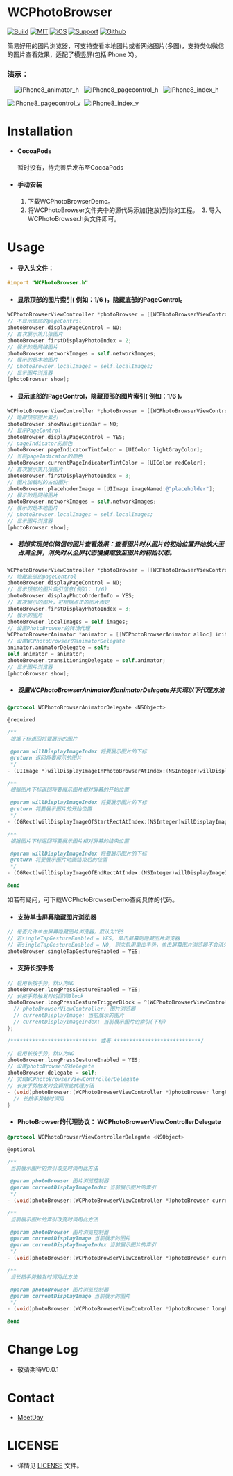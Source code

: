 # WCPhotoBrowser

[![Build](https://img.shields.io/badge/build-passing-green.svg)]() [![MIT](https://img.shields.io/badge/License-MIT-blue.svg)]() [![iOS](https://img.shields.io/badge/platform-iOS-lightgrey.svg)]() [![Support](https://img.shields.io/badge/support-iOS%208%2B-blue.svg)]() [![Github](https://img.shields.io/badge/github-MeetDay-yellowgreen.svg)]()

简易好用的图片浏览器，可支持查看本地图片或者网络图片(多图)，支持类似微信的图片查看效果，适配了横竖屏(包括iPhone X)。

### 演示：

<div align=center>

![iPhone8_animator_h](https://github.com/MeetDay/WCPhotoBrowser/blob/master/Assets/iPhone8_animator_v.gif)   ![iPhone8_pagecontrol_h](https://github.com/MeetDay/WCPhotoBrowser/blob/master/Assets/iPhone8_pagecontrol_v.gif)   ![iPhone8_index_h](https://github.com/MeetDay/WCPhotoBrowser/blob/master/Assets/iPhone8_index_v.gif)

</div>

![iPhone8_pagecontrol_v](https://github.com/MeetDay/WCPhotoBrowser/blob/master/Assets/iPhone8_pagecontrol_h.gif)  ![iPhone8_index_v](https://github.com/MeetDay/WCPhotoBrowser/blob/master/Assets/iPhone8_index_h.gif)

# Installation

- #### CocoaPods
  
  ​暂时没有，待完善后发布至CocoaPods


- #### 手动安装
  
  1. 下载WCPhotoBrowserDemo。
  2. 将WCPhotoBrowser文件夹中的源代码添加(拖放)到你的工程。
  3. 导入WCPhotoBrowser.h头文件即可。

# Usage

- #### 导入头文件：

``` objective-c
#import "WCPhotoBrowser.h"
```

- #### 显示顶部的图片索引( 例如：1/6 )，隐藏底部的PageControl。

``` objective-c
WCPhotoBrowserViewController *photoBrowser = [[WCPhotoBrowserViewController alloc] init];
// 不显示底部的pageControl
photoBrowser.displayPageControl = NO;
// 首次展示第几张图片
photoBrowser.firstDisplayPhotoIndex = 2;
// 展示的是网络图片
photoBrowser.networkImages = self.networkImages;
// 展示的是本地图片
// photoBrowser.localImages = self.localImages;
// 显示图片浏览器
[photoBrowser show];
```

- #### 显示底部的PageControl，隐藏顶部的图片索引( 例如：1/6 )。

``` objective-c
WCPhotoBrowserViewController *photoBrowser = [[WCPhotoBrowserViewController alloc] init];
// 隐藏顶部图片索引
photoBrowser.showNavigationBar = NO;
// 显示PageControl
photoBrowser.displayPageControl = YES;
// pageIndicator的颜色
photoBrowser.pageIndicatorTintColor = [UIColor lightGrayColor];
// 当前pageIndicator的颜色
photoBrowser.currentPageIndicatorTintColor = [UIColor redColor];
// 首次展示第几张图片
photoBrowser.firstDisplayPhotoIndex = 3;
// 图片加载时的占位图片
photoBrowser.placehoderImage = [UIImage imageNamed:@"placeholder"];
// 展示的是网络图片
photoBrowser.networkImages = self.networkImages;
// 展示的是本地图片
// photoBrowser.localImages = self.localImages;
// 显示图片浏览器
[photoBrowser show];
```

- ##### 若想实现类似微信的图片查看效果：查看图片时从图片的初始位置开始放大至占满全屏，消失时从全屏状态慢慢缩放至图片的初始状态。

``` objective-c
WCPhotoBrowserViewController *photoBrowser = [[WCPhotoBrowserViewController alloc] init];
// 隐藏底部的pageControl
photoBrowser.displayPageControl = NO;
// 显示顶部的图片索引信息(例如： 1/6)
photoBrowser.displayPhotoOrderInfo = YES;
// 首次展示的图片，可根据点击的图片而定
photoBrowser.firstDisplayPhotoIndex = 3;
// 展示的图片
photoBrowser.localImages = self.images;
// 设置PhotoBrowser的转场代理
WCPhotoBrowserAnimator *animator = [[WCPhotoBrowserAnimator alloc] init];
// 设置WCPhotoBrowser的animatorDelegate
animator.animatorDelegate = self;
self.animator = animator;
photoBrowser.transitioningDelegate = self.animator;
// 显示图片浏览器
[photoBrowser show];
```

- ##### 设置WCPhotoBrowserAnimator的animatorDelegate并实现以下代理方法

``` objective-c
@protocol WCPhotoBrowserAnimatorDelegate <NSObject>

@required

/**
 根据下标返回将要展示的图片

 @param willDisplayImageIndex 将要展示图片的下标
 @return 返回将要展示的图片
 */
- (UIImage *)willDisplayImageInPhotoBrowserAtIndex:(NSInteger)willDisplayImageIndex;

/**
 根据图片下标返回将要展示图片相对屏幕的开始位置

 @param willDisplayImageIndex 将要展示图片的下标
 @return 将要展示图片的开始位置
 */
- (CGRect)willDisplayImageOfStartRectAtIndex:(NSInteger)willDisplayImageIndex;

/**
 根据图片下标返回将要展示图片相对屏幕的结束位置

 @param willDisplayImageIndex 将要展示图片的下标
 @return 将要展示图片动画结束后的位置
 */
- (CGRect)willDisplayImageOfEndRectAtIndex:(NSInteger)willDisplayImageIndex;

@end
```

如若有疑问，可下载WCPhotoBrowserDemo查阅具体的代码。

- #### 支持单击屏幕隐藏图片浏览器

``` objective-c
// 是否允许单击屏幕隐藏图片浏览器，默认为YES
// 若singleTapGestureEnabled = YES, 单击屏幕则隐藏图片浏览器
// 若singleTapGestureEnabled = NO, 则未启用单击手势，单击屏幕图片浏览器不会消失
photoBrowser.singleTapGestureEnabled = YES;
```

- #### 支持长按手势

``` objective-c
// 启用长按手势，默认为NO
photoBrowser.longPressGestureEnabled = YES;
// 长按手势触发时的回调Block
photoBrowser.longPressGestureTriggerBlock = ^(WCPhotoBrowserViewController *photoBrowserViewController, UIImage *currentDisplayImage, NSInteger currentDisplayImageIndex) {
  // photoBrowserViewController: 图片浏览器
  // currentDisplayImage: 当前展示的图片
  // currentDisplayImageIndex: 当前展示图片的索引(下标)
};

/**************************** 或者 ****************************/

// 启用长按手势，默认为NO
photoBrowser.longPressGestureEnabled = YES;
// 设置photoBrowser的delegate
photoBrowser.delegate = self;
// 实现WCPhotoBrowserViewControllerDelegate
// 长按手势触发时会调用此代理方法
- (void)photoBrowser:(WCPhotoBrowserViewController *)photoBrowser longPressGestureTriggerAtCurrentDisplayImage:(UIImage *)currentDisplayImage {
  // 长按手势触时调用
}
```

- #### PhotoBrowser的代理协议： WCPhotoBrowserViewControllerDelegate

``` objective-c
@protocol WCPhotoBrowserViewControllerDelegate <NSObject>

@optional

/**
 当前展示图片的索引改变时调用此方法

 @param photoBrowser 图片浏览控制器
 @param currentDisplayImageIndex 当前展示图片的索引
 */
- (void)photoBrowser:(WCPhotoBrowserViewController *)photoBrowser currentDisplayImageIndex:(NSInteger)currentDisplayImageIndex;

/**
 当前展示图片的索引改变时调用此方法

 @param photoBrowser 图片浏览控制器
 @param currentDisplayImage 当前展示的图片
 @param currentDisplayImageIndex 当前展示图片的索引
 */
- (void)photoBrowser:(WCPhotoBrowserViewController *)photoBrowser currentDisplayImage:(UIImage *)currentDisplayImage currentDisplayImageIndex:(NSInteger)currentDisplayImageIndex;

/**
 当长按手势触发时调用此方法

 @param photoBrowser 图片浏览控制器
 @param currentDisplayImage 当前展示的图片
 */
- (void)photoBrowser:(WCPhotoBrowserViewController *)photoBrowser longPressGestureTriggerAtCurrentDisplayImage:(UIImage *)currentDisplayImage;

@end
```



# Change Log

- 敬请期待V0.0.1

# Contact

- [MeetDay](https://github.com/MeetDay)

# LICENSE

- 详情见 [LICENSE](https://github.com/MeetDay/WCPhotoBrowser/blob/master/LICENSE) 文件。
